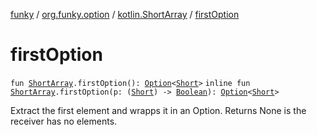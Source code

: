 [funky](../../index.md) / [org.funky.option](../index.md) / [kotlin.ShortArray](index.md) / [firstOption](.)

# firstOption

`fun `[`ShortArray`](https://kotlinlang.org/api/latest/jvm/stdlib/kotlin/-short-array/index.html)`.firstOption(): `[`Option`](../-option/index.md)`<`[`Short`](https://kotlinlang.org/api/latest/jvm/stdlib/kotlin/-short/index.html)`>`
`inline fun `[`ShortArray`](https://kotlinlang.org/api/latest/jvm/stdlib/kotlin/-short-array/index.html)`.firstOption(p: (`[`Short`](https://kotlinlang.org/api/latest/jvm/stdlib/kotlin/-short/index.html)`) -> `[`Boolean`](https://kotlinlang.org/api/latest/jvm/stdlib/kotlin/-boolean/index.html)`): `[`Option`](../-option/index.md)`<`[`Short`](https://kotlinlang.org/api/latest/jvm/stdlib/kotlin/-short/index.html)`>`

Extract the first element and wrapps it in an Option. Returns None is the receiver has no elements.

